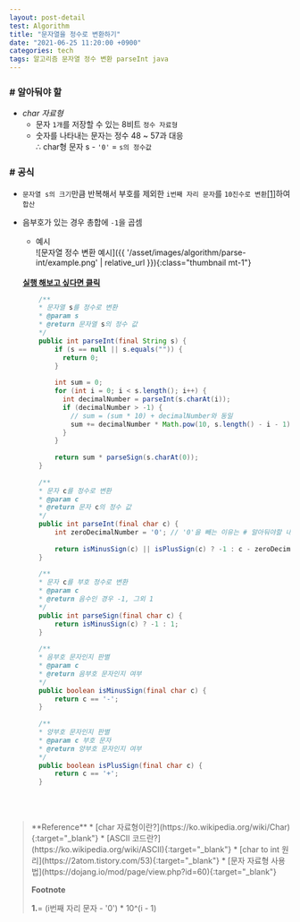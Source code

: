 ```yaml
---
layout: post-detail
test: Algorithm
title: "문자열을 정수로 변환하기"
date: "2021-06-25 11:20:00 +0900"
categories: tech
tags: 알고리즘 문자열 정수 변환 parseInt java 
---
```


### # 알아둬야 할
- *char 자료형*
    - 문자 `1개`를 저장할 수 있는 8비트 `정수 자료형`   
    - 숫자를 나타내는 문자는 정수 48 ~ 57과 대응   
    ∴ char형 문자 s - `'0'` = `s의 정수값`
    

 
### # 공식

- `문자열 s의 크기`만큼 반복해서 부호를 제외한 `i번째 자리 문자`를 `10진수로 변환`<a href="#footnote-1" class="footnote">[1]</a>하여 `합산`
- 음부호가 있는 경우 총합에 `-1`을 곱셈

    - 예시   
    ![문자열 정수 변환 예시]({{ '/asset/images/algorithm/parse-int/example.png' | relative_url }}){:class="thumbnail mt-1"}

    <br/>
    <a href="https://ideone.com/4OXink" target="_blank" class="btn-debugger">
        <strong><i class="fas fa-play-circle"></i> 실행 해보고 싶다면 클릭</strong>
    </a>

    ```java
        /**
        * 문자열 s를 정수로 변환
        * @param s
        * @return 문자열 s의 정수 값
        */
        public int parseInt(final String s) {
            if (s == null || s.equals("")) {
              return 0;
            }
            
            int sum = 0;
            for (int i = 0; i < s.length(); i++) {
              int decimalNumber = parseInt(s.charAt(i));
              if (decimalNumber > -1) {
                // sum = (sum * 10) + decimalNumber와 동일
                sum += decimalNumber * Math.pow(10, s.length() - i - 1); 
              }
            }
            
            return sum * parseSign(s.charAt(0));
        }
        
        /**
        * 문자 c를 정수로 변환
        * @param c
        * @return 문자 c의 정수 값
        */
        public int parseInt(final char c) {
            int zeroDecimalNumber = '0'; // '0'을 빼는 이유는 # 알아둬야할 내용 참고
            
            return isMinusSign(c) || isPlusSign(c) ? -1 : c - zeroDecimalNumber;
        }
        
        /**
        * 문자 c를 부호 정수로 변환
        * @param c
        * @return 음수인 경우 -1, 그외 1
        */
        public int parseSign(final char c) {
            return isMinusSign(c) ? -1 : 1;
        }
        
        /**
        * 음부호 문자인지 판별
        * @param c
        * @return 음부호 문자인지 여부
        */
        public boolean isMinusSign(final char c) {
            return c == '-';
        }
        
        /**
        * 양부호 문자인지 판별
        * @param c 부호 문자
        * @return 양부호 문자인지 여부
        */
        public boolean isPlusSign(final char c) {
            return c == '+';
        }
    ```

<br/>
<br/>
<blockquote markdown="1">
**Reference**
* [char 자료형이란?](https://ko.wikipedia.org/wiki/Char){:target="_blank"}
* [ASCII 코드란?](https://ko.wikipedia.org/wiki/ASCII){:target="_blank"}
* [char to int 원리](https://2atom.tistory.com/53){:target="_blank"}
* [문자 자료형 사용법](https://dojang.io/mod/page/view.php?id=60){:target="_blank"}

<br/>

**Footnote**
<p id="footnote-1" class="footnote-desc">
    <strong class="number">1.</strong>= (i번째 자리 문자 - '0') * 10^(i - 1)&nbsp;&nbsp;&nbsp;<a href="/tech/2021/06/22/algorithm-convert-n-vs-decimal/" target="_blank"><i class="fas fa-link"></i></a>
</p>
</blockquote>

